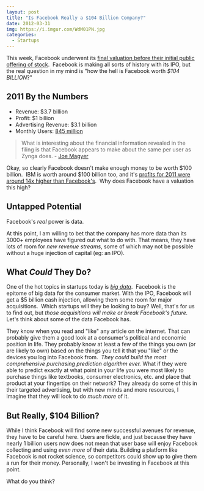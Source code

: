 ```yaml
---
layout: post
title: "Is Facebook Really a $104 Billion Company?"
date: 2012-03-31
img: https://i.imgur.com/WdM01PN.jpg
categories: 
  - Startups
---
```

This week, Facebook underwent its [final valuation before their initial public offering of stock](http://thenextweb.com/insider/2012/03/31/final-facebook-auction-values-the-firm-at-104-billion/).  Facebook is making all sorts of history with its IPO, but the real question in my mind is "how the hell is Facebook worth _$104 BILLION_?" 

## 2011 By the Numbers
- Revenue: $3.7 billion 
- Profit: $1 billion
- Advertising Revenue: $3.1 billion
- Monthly Users: [845 million](http://newsroom.fb.com/content/default.aspx?NewsAreaId=22)

> What is interesting about the financial information revealed in the filing is that Facebook appears to make about the same per user as Zynga does. - [Joe Magyer](http://www.washingtonpost.com/business/technology/facebook-ipo-how-does-facebook-make-its-money/2012/02/01/gIQAL03yiQ_story.html)

Okay, so clearly Facebook doesn't make enough money to be worth $100 billion.  IBM is worth around $100 billion too, and it's [profits for 2011 were around 14x higher than Facebook's](http://www.vabsite.com/2011/06/fortune-500-companies-list-rankings.html).  Why does Facebook have a valuation this high? 

## Untapped Potential

Facebook's _real_ power is data.

At this point, I am willing to bet that the company has more data than its 3000+ employees have figured out what to do with. That means, they have lots of room for _new revenue streams_, some of which may not be possible without a huge injection of capital (eg: an IPO). 

## What _Could_ They Do?

One of the hot topics in startups today is _[big data](http://news.cnet.com/8301-11386_3-57379492-76/why-big-data-is-a-magnet-for-startups/)_.  Facebook is the epitome of big data for the consumer market. With the IPO, Facebook will get a $5 billion cash injection, allowing them some room for major acquisitions.  Which startups will they be looking to buy? Well, that's for us to find out, but _those acquisitions will make or break Facebook's future._ Let's think about some of the data Facebook has.

They know when you read and "like" any article on the internet. That can probably give them a good look at a consumer's political and economic position in life. They probably know at least a few of the things you own (or are likely to own) based on the things you tell it that you "like" or the devices you log into Facebook from.  _They could build the most comprehensive purchasing prediction algorithm ever._ What if they were able to predict exactly at what point in your life you were most likely to purchase things like textbooks, consumer electronics, etc. and place that product at your fingertips on their network? They already do some of this in their targeted advertising, but with new minds and more resources, I imagine that they will look to do _much more_ of it. 

## But Really, $104 Billion?

While I think Facebook will find some new successful avenues for revenue, they have to be careful here. Users are fickle, and just because they have nearly 1 billion users now does not mean that user base will enjoy Facebook collecting and using _even more_ of their data. Building a platform like Facebook is not rocket science, so competitors could show up to give them a run for their money. Personally, I won't be investing in Facebook at this point.

What do you think?
